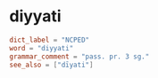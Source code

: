 # diyyati

``` toml
dict_label = "NCPED"
word = "diyyati"
grammar_comment = "pass. pr. 3 sg."
see_also = ["dīyati"]
```

